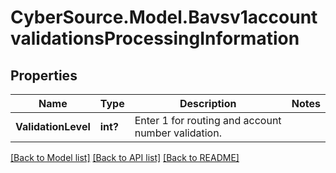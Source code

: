 # CyberSource.Model.Bavsv1accountvalidationsProcessingInformation
## Properties

Name | Type | Description | Notes
------------ | ------------- | ------------- | -------------
**ValidationLevel** | **int?** | Enter 1 for routing and account number validation.  | 

[[Back to Model list]](../README.md#documentation-for-models) [[Back to API list]](../README.md#documentation-for-api-endpoints) [[Back to README]](../README.md)

